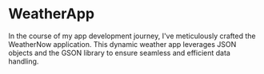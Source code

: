 # WeatherApp
In the course of my app development journey, I've meticulously crafted the WeatherNow application. This dynamic weather app leverages JSON objects and the GSON library to ensure seamless and efficient data handling.
